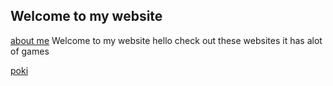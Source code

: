 ## Welcome to my website
[about me](about.md)
Welcome to my website
hello
check out these websites it has alot of games

[poki](https://poki.com)

